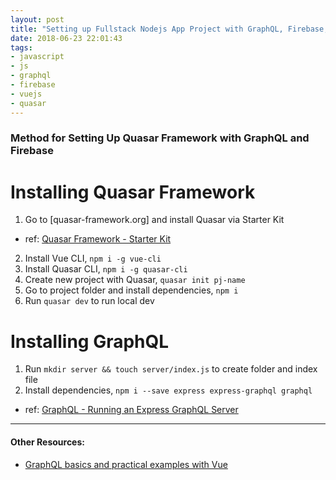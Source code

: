 ```yaml
---
layout: post
title: "Setting up Fullstack Nodejs App Project with GraphQL, Firebase, and Quasar Framework"
date: 2018-06-23 22:01:43
tags:
- javascript
- js
- graphql
- firebase
- vuejs
- quasar
---
```


### Method for Setting Up Quasar Framework with GraphQL and Firebase

# Installing Quasar Framework

1. Go to [quasar-framework.org] and install Quasar via Starter Kit
  - ref: [Quasar Framework - Starter Kit](https://quasar-framework.org/guide/index.html#Starter-Kit-Recommended)
2. Install Vue CLI, `npm i -g vue-cli`
3. Install Quasar CLI, `npm i -g quasar-cli`
4. Create new project with Quasar, `quasar init pj-name`
5. Go to project folder and install dependencies, `npm i`
6. Run `quasar dev` to run local dev

# Installing GraphQL

1. Run `mkdir server && touch server/index.js` to create folder and index file
2. Install dependencies, `npm i --save express express-graphql graphql`
  - ref: [GraphQL - Running an Express GraphQL Server](https://graphql.github.io/graphql-js/running-an-express-graphql-server)

-----

#### Other Resources:

- [GraphQL basics and practical examples with Vue](https://medium.com/@lachlanmiller_52885/graphql-basics-and-practical-examples-with-vue-6b649b9685e0)
